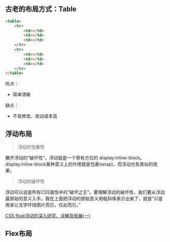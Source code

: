## 古老的布局方式：Table

```html
<table>
    <tr>
        <td></td>
        <td></td>
        <td></td>
    </tr>
    <tr>
        <td></td>
        <td></td>
        <td></td>
    </tr>
</table>
```

优点：
* 简单清晰

缺点：
* 不易修改，改动成本高

## 浮动布局

> 浮动的包裹性

撇开浮动的“破坏性”，浮动就是一个带有方位的 display:inline-block。
display:inline-block某种意义上的作用就是包裹(wrap)，而浮动也有类似的效果。

> 浮动的破坏性

浮动可以说是所有CSS属性中的“破坏之王”。要理解浮动的破坏性，我们要从浮动最原始的意义入手。我在上面把浮动的原始意义用粗斜体表示出来了，就是“只是用来让文字环绕图片而已，仅此而已。”

[CSS float浮动的深入研究、详解及拓展(一)](https://www.zhangxinxu.com/wordpress/2010/01/css-float%E6%B5%AE%E5%8A%A8%E7%9A%84%E6%B7%B1%E5%85%A5%E7%A0%94%E7%A9%B6%E3%80%81%E8%AF%A6%E8%A7%A3%E5%8F%8A%E6%8B%93%E5%B1%95%E4%B8%80/)

## Flex布局

